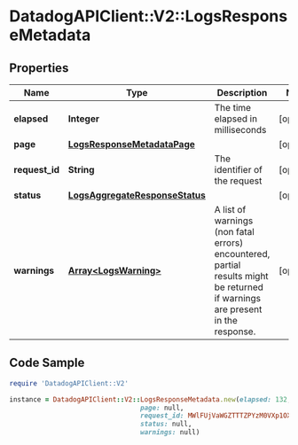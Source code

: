 # DatadogAPIClient::V2::LogsResponseMetadata

## Properties

Name | Type | Description | Notes
------------ | ------------- | ------------- | -------------
**elapsed** | **Integer** | The time elapsed in milliseconds | [optional] 
**page** | [**LogsResponseMetadataPage**](LogsResponseMetadataPage.md) |  | [optional] 
**request_id** | **String** | The identifier of the request | [optional] 
**status** | [**LogsAggregateResponseStatus**](LogsAggregateResponseStatus.md) |  | [optional] 
**warnings** | [**Array&lt;LogsWarning&gt;**](LogsWarning.md) | A list of warnings (non fatal errors) encountered, partial results might be returned if warnings are present in the response. | [optional] 

## Code Sample

```ruby
require 'DatadogAPIClient::V2'

instance = DatadogAPIClient::V2::LogsResponseMetadata.new(elapsed: 132,
                                 page: null,
                                 request_id: MWlFUjVaWGZTTTZPYzM0VXp1OXU2d3xLSVpEMjZKQ0VKUTI0dEYtM3RSOFVR,
                                 status: null,
                                 warnings: null)
```


